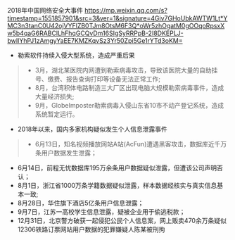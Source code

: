 2018年中国网络安全大事件 
https://mp.weixin.qq.com/s?timestamp=1551857901&src=3&ver=1&signature=4Giv7GHoUbkAWTW1Lt*YMC3n3tanC0U42ojVYFlZB0TJm8OtsM6F3Q*oWr5zhOgatM0gOOqoRpsxXw5b4qaG6RABClLhFhqGCQvDm16SIgSyRRPpB-2I8DKEPLJ-bwIlYhPJ1zAmgyYaEE7KMZKqvSz3Yr50Zpi5Ge1rYTd3oKM=


- 勒索软件持续入侵大型系统，造成严重后果

> - 3月，湖北某医院内网遭到勒索病毒攻击，导致该医院大量的自助挂号、缴费、报告查询打印等设备无法正常工作;
> - 8月，台湾积体电路制造三大厂区出现电脑大规模勒索病毒事件，造成大量经济损失;
> - 9月，GlobeImposter勒索病毒入侵山东省10市不动产登记系统，造成系统暂定运行。


- 2018年以来，国内多家机构疑似发生个人信息泄露事件

>- 6月13日，知名视频播放网站A站(AcFun)遭遇黑客攻击，数据库近千万条用户数据发生泄露；
- 6月14日，前程无忧数据库195万余条用户数据疑似泄露，但遭该公司声明否认；
- 8月1日，浙江省1000万条学籍数据疑似泄露，样本数据经核实与真实信息基本一致;
- 8月28日，华住旗下酒店5亿条用户信息泄露；
- 9月7日，江苏一高校学生信息泄露，疑被企业用于偷逃税款；
- 12月31日，北京警方破获一起侵犯公民个人信息案，网上贩卖470余万条疑似12306铁路订票网站用户数据的犯罪嫌疑人陈某被刑拘